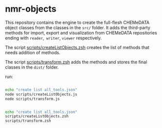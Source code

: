 # nmr-objects

This repository contains the engine to create the full-flesh CHEMeDATA object classes from the classes in the `src/` folder. It adds the third-party methods for import, export and visualization from CHEMeDATA repositories ending with `reader`,` writer`, `viewer` respectively.

The script [scripts/createListObjects.zsh](scripts/createListObjects.zsh) creates the list of methods that needs addition of methods.

The script [scripts/transform.zsh](scripts/transform.zsh) adds the methods and stores the final classes in the `dist/` folder.

run:

```zsh

echo "create list all_tools.json"
node scripts/createListObjects.js
node scripts/transform.js

```


```zsh

echo "create list all_tools.json"
scripts/createListObjects.zsh
scripts/transform.zsh

```